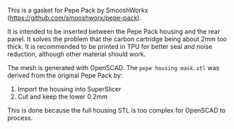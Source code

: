 This is a gasket for Pepe Pack by SmooshWorkx (https://github.com/smooshworx/pepe-pack).

It is intended to be inserted between the Pepe Pack housing and the rear panel.
It solves the problem that the carbon cartridge being about 2mm too thick.
It is recommended to be printed in TPU for better seal and noise reduction, although other material should work.

The mesh is generated with OpenSCAD. The `pepe housing mask.stl` was derived from the original Pepe Pack by:

1. Import the housing into SuperSlicer
2. Cut and keep the lower 0.2mm

This is done because the full housing STL is too complex for OpenSCAD to process.
